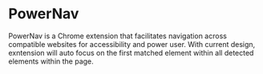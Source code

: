 # PowerNav

PowerNav is a Chrome extension that facilitates navigation across compatible websites for accessibility and power user.
With current design, exntension will auto focus on the first matched element within all detected elements within the page.
